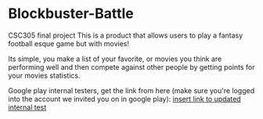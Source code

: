 # Blockbuster-Battle
CSC305 final project
This is a product that allows users to play a fantasy football esque game but with movies!

Its simple, you make a list of your favorite, or movies you think are performing well and then compete against other people by getting points for your movies statistics.

Google play internal testers, get the link from here (make sure you're logged into the account we invited you on in google play): [insert link to updated internal test](https://play.google.com/apps/internaltest/4701034667715467693)
